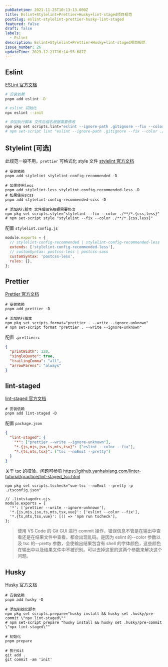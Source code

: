 ```yaml
---
pubDatetime: 2021-11-25T10:13:13.000Z
title: Eslint+Stylelint+Prettier+Husky+lint-staged项目规范
postSlug: eslint-stylelint-prettier-husky-lint-staged
featured: false
draft: false
labels:
  - Eslint
description: Eslint+Stylelint+Prettier+Husky+lint-staged项目规范
issue_number: 26
updateTime: 2023-12-21T16:14:55.687Z
---
```


## **Eslint**

[ESLint 官方文档](https://cn.eslint.org/docs/user-guide/configuring)

```bash
# 安装依赖
pnpm add eslint -D

# eslint 初始化
npx eslint --init

# 添加执行脚本 文件后缀名根据需要修改
npm pkg set scripts.lint="eslint --ignore-path .gitignore --fix --color ./**/*.{js,jsx,ts,tsx}"
# npm set-script lint "eslint --ignore-path .gitignore --fix --color ./**/*.{js,jsx,ts,tsx}"
```

## **Stylelint [可选]**

此规范一般不用，`prettier` 可格式化 style 文件
[stylelint 官方文档](https://stylelint.io/user-guide/get-started)

```shell
# 安装依赖
pnpm add stylelint stylelint-config-recommended -D

# 如果使用less
pnpm add stylelint-less stylelint-config-recommended-less -D
# 如果使用scss
pnpm add stylelint-config-recommended-scss -D

# 添加执行脚本 文件后缀名根据需要修改
npm pkg set scripts.style="stylelint --fix --color ./**/*.{css,less}"
# npm set-script style "stylelint --fix --color ./**/*.{css,less}"
```

配置 `stylelint.config.js`

```javascript
module.exports = {
  // stylelint-config-recommended | stylelint-config-recommended-less | stylelint-config-recommended-scss
  extends: ['stylelint-config-recommended-less'],
  // customSyntax: postcss-less | postcss-sass
  customSyntax: 'postcss-less',
  rules: {},
};
```

## **Prettier**

[Prettier 官方文档](https://prettier.io/docs/en/options.html)

```shell
# 安装依赖
pnpm add prettier -D

# 添加执行脚本
npm pkg set scripts.format="prettier . --write --ignore-unknown"
# npm set-script format "prettier . --write --ignore-unknown"
```

配置 `.prettierrc`

```json
{
  "printWidth": 120,
  "singleQuote": true,
  "trailingComma": "all",
  "arrowParens": "always"
}
```

## **lint-staged**

[lint-staged 官方文档](https://github.com/okonet/lint-staged)

```shell
# 安装依赖
pnpm add lint-staged -D
```

配置 `package.json`

```json
{
  "lint-staged": {
    "*": ["prettier --write --ignore-unknown"],
    "*.{js,mjs,jsx,ts,mts,tsx}": ["eslint --color --fix"],
    "*.{ts,mts,tsx}": ["tsc --noEmit --pretty"]
  }
}
```

关于 tsc 的校验，问题可参见 <https://github.yanhaixiang.com/linter-tutorial/practice/lint-staged_tsc.html>

```shell
npm pkg set scripts.tscheck="vue-tsc --noEmit --pretty -p ./tsconfig.json"

// .lintstagedrc.cjs
module.exports = {
  '*': ['prettier --write --ignore-unknown'],
  '*.{js,mjs,jsx,ts,mts,tsx,vue}': ['eslint --color --fix'],
  '*.{ts,mts,tsx,vue}': [() => 'npm run tscheck'],
};
```

> 使用 VS Code 的 Git GUI 进行 commit 操作，错误信息不管是在输出中查看还是在结果文件中查看，都会出现乱码。是因为 eslint 的--color 参数以及 tsc 的--pretty 参数，会使输出结果包含有 shell 的字体颜色，这些颜色在输出中以及结果文件中不被识别。可以去掉这里的这两个参数来解决这个问题。

## **Husky**

[Husky 官方文档](https://github.com/typicode/husky)

```shell
# 安装依赖
pnpm add husky -D

# 添加初始化脚本
npm pkg set scripts.prepare="husky install && husky set .husky/pre-commit \"npx lint-staged\""
# npm set-script prepare "husky install && husky set .husky/pre-commit \"npx lint-staged\""

# 初始化
pnpm prepare

# 执行Git
git add .
git commit -am 'init'
```
